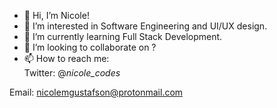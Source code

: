 - 👋 Hi, I’m Nicole!
- 👀 I’m interested in Software Engineering and UI/UX design.
- 🌱 I’m currently learning Full Stack Development.
- 💞️ I’m looking to collaborate on ?
- 📫 How to reach me:  
Twitter: @_nicole_codes_

Email: nicolemgustafson@protonmail.com

<!---
xGussie777x/xGussie777x is a ✨ special ✨ repository because its `README.md` (this file) appears on your GitHub profile.
You can click the Preview link to take a look at your changes.
--->
